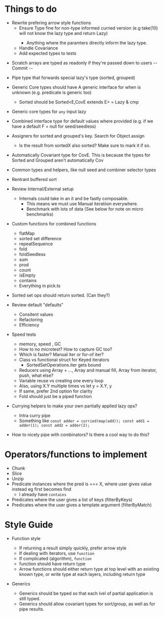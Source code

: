 # Things to do

* Rewrite prefering arrow style functions
  * Ensure Type fine for non-type informed curried version (e.g take(10) will not know the lazy type and return Lazy<unknown>)
    * Anything where the paramters directly inform the lazy type.
  - Handle Covariance
  - Add expected types to tests
- Scratch arrays are typed as readonly if they're passed down to users
-- Commit --
- Pipe type that forwards special lazy's type (sorted, grouped)
- Generic Core types should have A generic interface for when <E> is unknown (e.g. predicate is generic too)
  - Sorted should be Sorted<E,CovE extends E> = Lazy<CovE> & cmp<E>
- Generic core types for `any` input lazy
- Combined interface type for default values where provided (e.g. if we have a default F = null for seed/seedless)
- Assigners for sorted and grouped's key. Search for Object.assign
  - Is the result from sortedX also sorted? Make sure to mark it if so.
- Automatically Covariant type for CovE. This is because the types for Sorted and Grouped aren't automatically Cov
- Common types and helpers, like null seed and combiner selector types
- Rentrant buffered sort
- Review Internal/External setup
  - Internals could take in an it and be fastly composable.
    - This means we must use Manual iteratiion everywhere.
    - Benchmark with lots of data (See below for note on micro benchmarks)
- Custom functions for combined functions
  - flatMap
  - sorted set difference
  - repeatSequence
  - fold
  - foldSeedless
  - sum
  - prod
  - count
  - isEmpty
  - contains
  - Everything in pick.ts
- Sorted set ops should return sorted. (Can they?)
- Review default "defaults"
  - Consitent values
  - Refactoring
  - Efficiency
- Speed tests
  - memory, speed , GC
  - How to no microtest? How to capture GC too?
  - Which is faster? Manual iter or for-of iter?
  - Class vs functional struct for Keyed iterators
    - SortedSetOperations.iter gets bound
  - Reducers using Array + ..., Array and manual fill, Array from iterator, push, what else?
  - Variable reuse vs creating one every loop
   - Also, using X.Y multiple times vs let y = X.Y, y
   - If same, prefer 2nd option for clarity
  - Fold should just be a piped function

- Currying helpers to make your own partially applied lazy ops?
  - Intra curry pipe
  - Something like `const adder = curried(map(add)); const add1 = adder(1); const add2 = adder(2);`
- How to nicely pipe with combinators? Is there a cool way to do this?

# Operators/functions to implement

- Chunk
- Slice
- Unzip
- Predicate instances where the pred is === X, where user gives value instead eg first becomes find 
  - I already have `contains`
- Predicates where the user gives a list of keys (filterByKeys)
- Predicates where the user gives a template argument (filterByMatch)


# Style Guide
- Function style
  - If returning a result simply quickly, prefer arrow style
  - If dealing with iterators, use `function`
  - If complicated (algorithm), `function`
  - function should have return type
  - Arrow functions should either return type at top level with an existing known type, or write type at each layers, including return type

- Generics
  - Generics should be typed so that each lvel of partial application is still typed.
  - Generics should allow covariant types for sort/group, as well as for pipe results.
